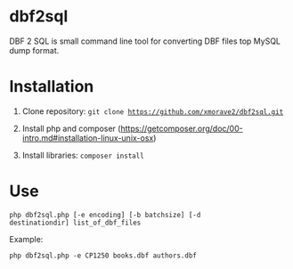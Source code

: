 # dbf2sql
DBF 2 SQL is small command line tool for converting DBF files top MySQL dump format.

# Installation

1. Clone repository: <code>git clone https://github.com/xmorave2/dbf2sql.git</code>

2. Install php and composer (https://getcomposer.org/doc/00-intro.md#installation-linux-unix-osx)

3. Install libraries: <code>composer install</code>

# Use

<code>php dbf2sql.php [-e encoding] [-b batchsize] [-d destinationdir] list_of_dbf_files</code>

Example: 

<code>php dbf2sql.php -e CP1250 books.dbf authors.dbf</code>


